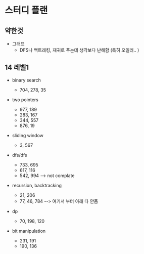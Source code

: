 # 스터디 플랜

## 약한것

- 그래프
  - DFS나 백트래킹, 재귀로 푸는데 생각보다 난해함 (특히 오일러.. )

## 14 레벨1

- binary search 
  - 704, 278, 35
- two pointers
  - 977, 189
  - 283, 167
  - 344, 557
  - 876, 19

- sliding window
  - 3, 567

- dfs/dfs
  - 733, 695
  - 617, 116
  - 542, 994 --> not complate

- recursion, backtracking
  - 21, 206
  - 77, 46, 784 --> 여기서 부터 아래 다 안품

- dp 
  - 70, 198, 120

- bit manipulation 
  - 231, 191
  - 190, 136
